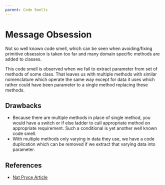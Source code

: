 ```yaml
---
parent: Code Smells
---
```


# Message Obsession
Not so well known code smell, which can be seen when avoiding/fixing primitive obsession is taken too far and many domain specific methods are added to classes.

This code smell is observed when we fail to extract parameter from set of methods of some class. 
That leaves us with multiple methods with similar nomenclature which operate the same way except for data it uses which rather could have been parameter to a single method replacing these methods.

## Drawbacks 
* Because there are multiple methods in place of single method, you would have a switch or if else ladder to call appropriate method on appropriate requirement.
Such a conditional is yet another well known code smell.  
* With multiple methods only varying in data they use, we have a code duplication which can be removed if we extract that varying data into parameter.

## References
* [Nat Pryce Article](http://www.natpryce.com/articles/000816.html)
